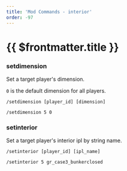 ```yaml
---
title: 'Mod Commands - interior'
order: -97
---
```


# {{ $frontmatter.title }}

### setdimension

Set a target player's dimension.

`0` is the default dimension for all players.


```
/setdimension [player_id] [dimension]
```

```
/setdimension 5 0
```


### setinterior

Set a target player's interior ipl by string name.

```
/setinterior [player_id] [ipl_name]
```

```
/setinterior 5 gr_case3_bunkerclosed
```

